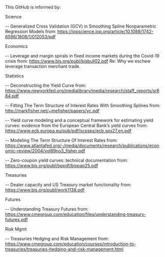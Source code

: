 This GitHub is informed by:

Science

-- Generalized Cross Validation (GCV) in Smoothing Spline Nonparametric Regression Models
from: https://iopscience.iop.org/article/10.1088/1742-6596/1808/1/012053/pdf

Economics

-- Leverage and margin spirals in fixed income markets during the Covid-19 crisis
from: https://www.bis.org/publ/bisbull02.pdf
Re: Why we eschew leverage transaction merchant trade.

Statistics

-- Deconstructing the Yield Curve
from: https://www.newyorkfed.org/medialibrary/media/research/staff_reports/sr884.pdf

-- Fitting The Term Structure of Interest Rates With Smoothing Splines
from: http://markfisher.net/~mefisher/papers/yc.pdf

-- Yield curve modeling and a conceptual framework for estimating yield curves: evidence from the European Central Bank’s yield curves
from: https://www.ecb.europa.eu/pub/pdf/scpsps/ecb.sps27.en.pdf

-- Modeling The Term Structure Of Interest Rates
from: https://www.atlantafed.org/-/media/documents/research/publications/economic-review/2004/vol89no3_fisher.pdf

-- Zero-coupon yield curves: technical documentation 
from: https://www.bis.org/publ/bppdf/bispap25.pdf

Treasuries

-- Dealer capacity and US Treasury market functionality
from: https://www.bis.org/publ/work1138.pdf

Futures

-- Understanding Treasury Futures
from: https://www.cmegroup.com/education/files/understanding-treasury-futures.pdf

Risk Mgmt

-- Treasuries Hedging and Risk Management
from: https://www.cmegroup.com/education/courses/introduction-to-treasuries/treasuries-hedging-and-risk-management.html



